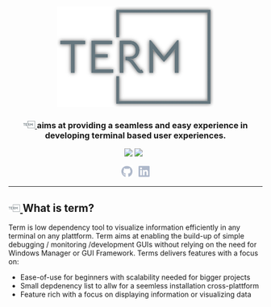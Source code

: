 <p align="center">
  <img src="logo.png" height="200px"  />
</p>

<h3 align="center">
    <a href="#" target="_blank">
        <img src="logo.png" height="15" alt="Term">
    </a>
    aims at providing a seamless and easy experience in developing terminal based user experiences. 
</h3>
       
<p align="center">
    <a href="https://github.com/paulkoch95/term"><img src="https://img.shields.io/apm/l/term?style=flat-square"></a>
    <a href="https://github.com/paulkoch95/term"><img src="https://img.shields.io/badge/built%20with-python-yellowgreen?style=flat-square"></a>
    &nbsp;
    <!--<a href="https://github.com/surrealdb/surrealdb"><img src="https://img.shields.io/badge/built_with-Rust-dca282.svg?style=flat-square"></a>
    &nbsp;
	<a href="https://github.com/surrealdb/surrealdb/actions"><img src="https://img.shields.io/github/workflow/status/surrealdb/surrealdb/Continuous%20integration?style=flat-square"></a>
    &nbsp;
    <a href="https://status.surrealdb.com"><img src="https://img.shields.io/uptimerobot/ratio/7/m784409192-e472ca350bb615372ededed7?label=cloud%20uptime&style=flat-square"></a>
    &nbsp;
    <a href="https://hub.docker.com/repository/docker/surrealdb/surrealdb"><img src="https://img.shields.io/docker/pulls/surrealdb/surrealdb?style=flat-square"></a>
    &nbsp;
    <a href="https://github.com/surrealdb/license"><img src="https://img.shields.io/badge/license-BSL_1.1-00bfff.svg?style=flat-square"></a>
    !-->
</p>

<p align="center">
    <a href="https://github.com/paulkoch95/term"><img height="25" src="github.svg" alt="Github	"></a>
    &nbsp
    <a href="https://www.linkedin.com/in/paul-koch-a30702144/"><img height="25" src="linkedin.svg" alt="Github	"></a>
</p>
<hr>
<h2>
    <a href="#" target="_blank">
        <img src="logo.png" height="15" alt="Term">
    </a>
    What is term?
</h2>
Term is low dependency tool to visualize information efficiently in any terminal on any plattform. Term aims at enabling the build-up of simple debugging / monitoring /development GUIs without relying on the need for Windows Manager or GUI Framework. 
Terms delivers features with a focus on: 

* Ease-of-use for beginners with scalability needed for bigger projects
* Small depdenency list to allw for a seemless installation cross-plattform
* Feature rich with a focus on displaying information or visualizing data






                                                                                                
                                                                                                
